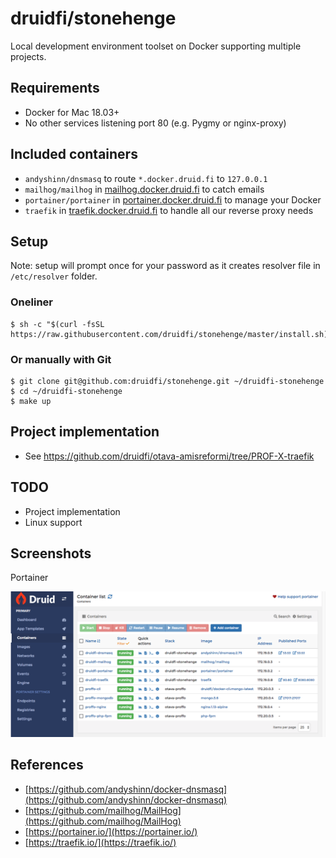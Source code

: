 # druidfi/stonehenge

Local development environment toolset on Docker supporting multiple projects.

## Requirements

- Docker for Mac 18.03+
- No other services listening port 80 (e.g. Pygmy or nginx-proxy)

## Included containers

- `andyshinn/dnsmasq` to route `*.docker.druid.fi` to `127.0.0.1`
- `mailhog/mailhog` in [mailhog.docker.druid.fi](http://mailhog.docker.druid.fi) to catch emails
- `portainer/portainer` in [portainer.docker.druid.fi](http://portainer.docker.druid.fi) to manage your Docker
- `traefik` in [traefik.docker.druid.fi](http://traefik.docker.druid.fi) to handle all our reverse proxy needs

## Setup

Note: setup will prompt once for your password as it creates resolver file in `/etc/resolver` folder.

### Oneliner

```
$ sh -c "$(curl -fsSL https://raw.githubusercontent.com/druidfi/stonehenge/master/install.sh)"
```

### Or manually with Git

```
$ git clone git@github.com:druidfi/stonehenge.git ~/druidfi-stonehenge
$ cd ~/druidfi-stonehenge
$ make up
```

## Project implementation

- See https://github.com/druidfi/otava-amisreformi/tree/PROF-X-traefik

## TODO

- Project implementation
- Linux support

## Screenshots

Portainer

![alt text](portainer_screenshot.png "Portainer screenshot")

## References

- [https://github.com/andyshinn/docker-dnsmasq](https://github.com/andyshinn/docker-dnsmasq)
- [https://github.com/mailhog/MailHog](https://github.com/mailhog/MailHog)
- [https://portainer.io/](https://portainer.io/)
- [https://traefik.io/](https://traefik.io/)
